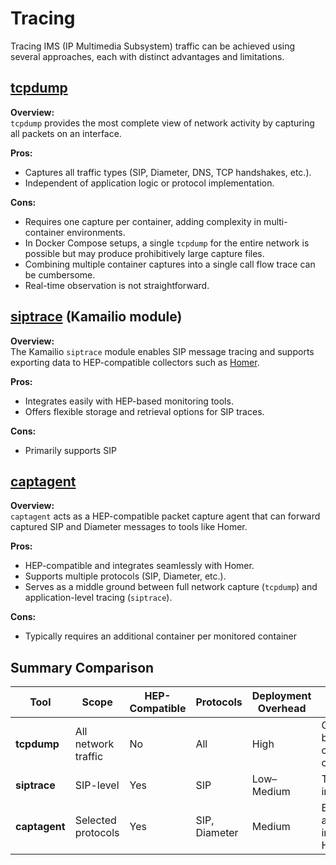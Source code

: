 # Tracing

Tracing IMS (IP Multimedia Subsystem) traffic can be achieved using several approaches, each with distinct advantages and limitations.

## [tcpdump](https://www.tcpdump.org/)
**Overview:**  
`tcpdump` provides the most complete view of network activity by capturing all packets on an interface.

**Pros:**
- Captures all traffic types (SIP, Diameter, DNS, TCP handshakes, etc.).  
- Independent of application logic or protocol implementation.

**Cons:**
- Requires one capture per container, adding complexity in multi-container environments.  
- In Docker Compose setups, a single `tcpdump` for the entire network is possible but may produce prohibitively large capture files.  
- Combining multiple container captures into a single call flow trace can be cumbersome.  
- Real-time observation is not straightforward.


## [siptrace](https://kamailio.org/docs/modules/devel/modules/siptrace.html) (Kamailio module)
**Overview:**  
The Kamailio `siptrace` module enables SIP message tracing and supports exporting data to HEP-compatible collectors such as [Homer](https://github.com/sipcapture/homer).

**Pros:**
- Integrates easily with HEP-based monitoring tools.  
- Offers flexible storage and retrieval options for SIP traces.

**Cons:**
- Primarily supports SIP

## [captagent](https://github.com/sipcapture/captagent)
**Overview:**  
`captagent` acts as a HEP-compatible packet capture agent that can forward captured SIP and Diameter messages to tools like Homer.

**Pros:**
- HEP-compatible and integrates seamlessly with Homer.  
- Supports multiple protocols (SIP, Diameter, etc.).  
- Serves as a middle ground between full network capture (`tcpdump`) and application-level tracing (`siptrace`).

**Cons:**
- Typically requires an additional container per monitored container


## Summary Comparison

| Tool | Scope | HEP-Compatible | Protocols | Deployment Overhead | Notes |
|------|--------|----------------|------------|----------------------|--------|
| **tcpdump** | All network traffic | No | All | High | Comprehensive but large and complex captures |
| **siptrace** | SIP-level | Yes | SIP | Low–Medium | Tight Kamailio integration |
| **captagent** | Selected protocols | Yes | SIP, Diameter | Medium | Balanced approach, integrates with Homer |
